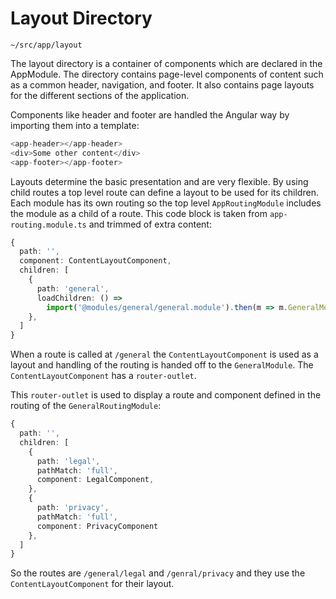 Layout Directory
================

`~/src/app/layout`

The layout directory is a container of components which are declared in the AppModule. The directory contains page-level
components of content such as a common header, navigation, and footer. It also contains page layouts for the different
sections of the application.

Components like header and footer are handled the Angular way by importing them into a template:

```typescript
<app-header></app-header>
<div>Some other content</div>
<app-footer></app-footer>
```

Layouts determine the basic presentation and are very flexible. By using child routes a top level route can define a
layout to be used for its children. Each module has its own routing so the top level `AppRoutingModule` includes the
module as a child of a route. This code block is taken from
`app-routing.module.ts` and trimmed of extra content:

```typescript
{
  path: '',
  component: ContentLayoutComponent,
  children: [
    {
      path: 'general',
      loadChildren: () =>
        import('@modules/general/general.module').then(m => m.GeneralModule)
    },
  ]
}
```

When a route is called at `/general` the `ContentLayoutComponent` is used as a layout and handling of the routing is
handed off to the `GeneralModule`. The `ContentLayoutComponent` has a `router-outlet`.

This `router-outlet` is used to display a route and component defined in the routing of the `GeneralRoutingModule`:

```typescript
{
  path: '',
  children: [
    {
      path: 'legal',
      pathMatch: 'full',
      component: LegalComponent,
    },
    {
      path: 'privacy',
      pathMatch: 'full',
      component: PrivacyComponent
    },
  ]
}
```

So the routes are `/general/legal` and `/genral/privacy` and they use the `ContentLayoutComponent` for their layout.
